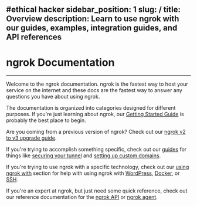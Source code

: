 #ethical hacker
sidebar_position: 1
slug: /
title: Overview
description: Learn to use ngrok with our guides, examples, integration guides, and API references
---

# ngrok Documentation
-------------------

Welcome to the ngrok documentation. ngrok is the fastest way to host your service on the internet and these docs are the fastest way to answer any questions you have about using ngrok.

The documentation is organized into categories designed for different purposes. If you're just learning about ngrok, our [Getting Started Guide](/getting-started) is probably the best place to begin.

Are you coming from a previous version of ngrok? Check out our [ngrok v2 to v3 upgrade guide](/guides/upgrade-v2-v3).

If you're trying to accomplish something specific, check out our [guides](/guides) for things like [securing your tunnel](/guides/securing-your-tunnels) and [setting up custom domains](/guides/how-to-set-up-a-custom-domain).

If you're trying to use ngrok with a specific technology, check out our [using ngrok with](/using-ngrok-with) section for help with using ngrok with [WordPress](/using-ngrok-with#wordpress), [Docker](/using-ngrok-with#docker), or [SSH](/using-ngrok-with#ssh).

If you're an expert at ngrok, but just need some quick reference, check out our reference documentation for the [ngrok API](/api) or [ngrok agent](/ngrok-agent).
